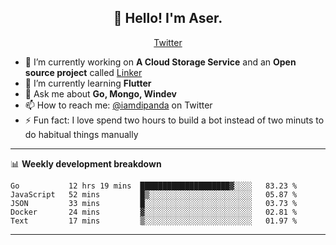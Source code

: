 <h2 align="center">👋 Hello! I'm Aser.</h2>
<p align="center">
  <a href="https://twitter.com/iamdipanda">Twitter</a>
</p>


- 🔭 I’m currently working on **A Cloud Storage Service** and an **Open source project** called [Linker](https://github.com/users/DipandaAser/projects/1)
- 🌱 I’m currently learning **Flutter**
- 💬 Ask me about **Go, Mongo, Windev**
- 📫 How to reach me: [@iamdipanda](https://twitter.com/iamdipanda) on Twitter
- ⚡ Fun fact: I love spend two hours to build a bot instead of two minuts to do habitual things manually

-------

📊 **Weekly development breakdown**

<!--START_SECTION:waka-->
```text
Go           12 hrs 19 mins  ████████████████████▓░░░░   83.23 % 
JavaScript   52 mins         █▒░░░░░░░░░░░░░░░░░░░░░░░   05.87 % 
JSON         33 mins         █░░░░░░░░░░░░░░░░░░░░░░░░   03.73 % 
Docker       24 mins         ▓░░░░░░░░░░░░░░░░░░░░░░░░   02.81 % 
Text         17 mins         ▒░░░░░░░░░░░░░░░░░░░░░░░░   01.97 % 
```
<!--END_SECTION:waka-->

-------
